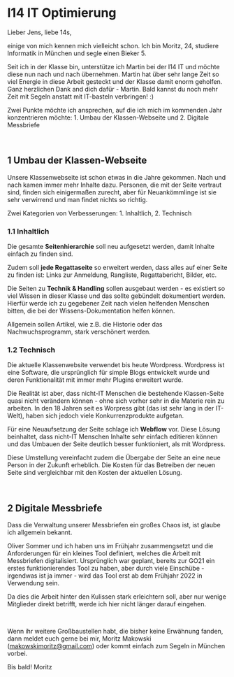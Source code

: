 # I14 IT Optimierung

Lieber Jens, liebe 14s,

einige von mich kennen mich vielleicht schon. Ich bin Moritz, 24, studiere Informatik in München und segle einen Bieker 5.

Seit ich in der Klasse bin, unterstütze ich Martin bei der I14 IT und möchte diese nun nach und nach übernehmen. Martin hat über sehr lange Zeit so viel Energie in diese Arbeit gesteckt und der Klasse damit enorm geholfen. Ganz herzlichen Dank and dich dafür - Martin. Bald kannst du noch mehr Zeit mit Segeln anstatt mit IT-basteln verbringen! :)

Zwei Punkte möchte ich ansprechen, auf die ich mich im kommenden Jahr konzentrieren möchte: 1. Umbau der Klassen-Webseite und 2. Digitale Messbriefe

<br/>

## 1 Umbau der Klassen-Webseite

Unsere Klassenwebseite ist schon etwas in die Jahre gekommen. Nach und nach kamen immer mehr Inhalte dazu. Personen, die mit der Seite vertraut sind, finden sich einigermaßen zurecht, aber für Neuankömmlinge ist sie sehr verwirrend und man findet nichts so richtig.

Zwei Kategorien von Verbesserungen: 1. Inhaltlich, 2. Technisch

### 1.1 Inhaltlich

Die gesamte **Seitenhierarchie** soll neu aufgesetzt werden, damit Inhalte einfach zu finden sind.

Zudem soll **jede Regattaseite** so erweitert werden, dass alles auf einer Seite zu finden ist: Links zur Anmeldung, Rangliste, Regattabericht, Bilder, etc.

Die Seiten zu **Technik & Handling** sollen ausgebaut werden - es existiert so viel Wissen in dieser Klasse und das sollte gebündelt dokumentiert werden. Hierfür werde ich zu gegebener Zeit nach vielen helfenden Menschen bitten, die bei der Wissens-Dokumentation helfen können.

Allgemein sollen Artikel, wie z.B. die Historie oder das Nachwuchsprogramm, stark verschönert werden.

### 1.2 Technisch

Die aktuelle Klassenwebsite verwendet bis heute Wordpress. Wordpress ist eine Software, die ursprünglich für simple Blogs entwickelt wurde und deren Funktionalität mit immer mehr Plugins erweitert wurde.

Die Realität ist aber, dass nicht-IT Menschen die bestehende Klassen-Seite quasi nicht verändern können - ohne sich vorher sehr in die Materie rein zu arbeiten. In den 18 Jahren seit es Worpress gibt (das ist sehr lang in der IT-Welt), haben sich jedoch viele Konkurrenzprodukte aufgetan.

Für eine Neuaufsetzung der Seite schlage ich **Webflow** vor. Diese Lösung beinhaltet, dass nicht-IT Menschen Inhalte sehr einfach editieren können und das Umbauen der Seite deutlich besser funktioniert, als mit Wordpress.

Diese Umstellung vereinfacht zudem die Übergabe der Seite an eine neue Person in der Zukunft erheblich. Die Kosten für das Betreiben der neuen Seite sind vergleichbar mit den Kosten der aktuellen Lösung.

<br/>

## 2 Digitale Messbriefe

Dass die Verwaltung unserer Messbriefen ein großes Chaos ist, ist glaube ich allgemein bekannt.

Oliver Sommer und ich haben uns im Frühjahr zusammengsetzt und die Anforderungen für ein kleines Tool definiert, welches die Arbeit mit Messbriefen digitalisiert. Ursprünglich war geplant, bereits zur GO21 ein erstes funktionierendes Tool zu haben, aber durch viele Einschübe - irgendwas ist ja immer - wird das Tool erst ab dem Frühjahr 2022 in Verwendung sein.

Da dies die Arbeit hinter den Kulissen stark erleichtern soll, aber nur wenige Mitglieder direkt betrifft, werde ich hier nicht länger darauf eingehen.

<br/>

Wenn ihr weitere Großbaustellen habt, die bisher keine Erwähnung fanden, dann meldet euch gerne bei mir, Moritz Makowski (makowskimoritz@gmail.com) oder kommt einfach zum Segeln in München vorbei.

Bis bald!
Moritz
